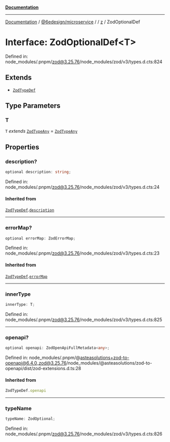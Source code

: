 [**Documentation**](../../../../../README.md)

***

[Documentation](../../../../../README.md) / [@6edesign/microservice](../../../README.md) / [](../../../README.md) / [z](../README.md) / ZodOptionalDef

# Interface: ZodOptionalDef&lt;T&gt;

Defined in: node\_modules/.pnpm/zod@3.25.76/node\_modules/zod/v3/types.d.cts:824

## Extends

- [`ZodTypeDef`](ZodTypeDef.md)

## Type Parameters

### T

`T` *extends* [`ZodTypeAny`](../type-aliases/ZodTypeAny.md) = [`ZodTypeAny`](../type-aliases/ZodTypeAny.md)

## Properties

### description?

```ts
optional description: string;
```

Defined in: node\_modules/.pnpm/zod@3.25.76/node\_modules/zod/v3/types.d.cts:24

#### Inherited from

[`ZodTypeDef`](ZodTypeDef.md).[`description`](ZodTypeDef.md#description)

***

### errorMap?

```ts
optional errorMap: ZodErrorMap;
```

Defined in: node\_modules/.pnpm/zod@3.25.76/node\_modules/zod/v3/types.d.cts:23

#### Inherited from

[`ZodTypeDef`](ZodTypeDef.md).[`errorMap`](ZodTypeDef.md#errormap)

***

### innerType

```ts
innerType: T;
```

Defined in: node\_modules/.pnpm/zod@3.25.76/node\_modules/zod/v3/types.d.cts:825

***

### openapi?

```ts
optional openapi: ZodOpenApiFullMetadata<any>;
```

Defined in: node\_modules/.pnpm/@asteasolutions+zod-to-openapi@6.4.0\_zod@3.25.76/node\_modules/@asteasolutions/zod-to-openapi/dist/zod-extensions.d.ts:28

#### Inherited from

```ts
ZodTypeDef.openapi
```

***

### typeName

```ts
typeName: ZodOptional;
```

Defined in: node\_modules/.pnpm/zod@3.25.76/node\_modules/zod/v3/types.d.cts:826
